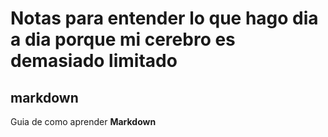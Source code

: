 # Notas para entender lo que hago dia a dia porque mi cerebro es demasiado limitado

## markdown

Guia de como aprender **Markdown**
